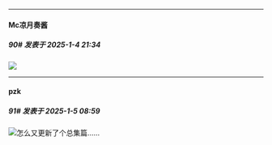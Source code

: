 ﻿
*****

####  Mc凉月奏酱  
##### 90#       发表于 2025-1-4 21:34

<img src="https://pic1.imgdb.cn/item/677938b9d0e0a243d4eeffd8.jpg" referrerpolicy="no-referrer">


*****

####  pzk  
##### 91#       发表于 2025-1-5 08:59

<img src="https://static.saraba1st.com/image/smiley/face2017/001.png" referrerpolicy="no-referrer">怎么又更新了个总集篇……

